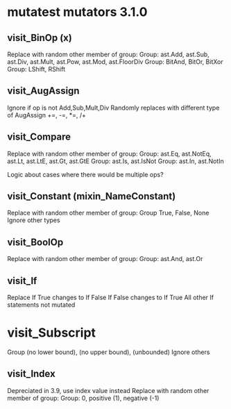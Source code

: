 # mutatest mutators 3.1.0

## visit_BinOp (x)
Replace with random other member of group:
Group: ast.Add, ast.Sub, ast.Div, ast.Mult, ast.Pow, ast.Mod, ast.FloorDiv
Group: BitAnd, BitOr, BitXor
Group: LShift, RShift

## visit_AugAssign
Ignore if op is not Add,Sub,Mult,Div
Randomly replaces with different type of AugAssign +=, -=, *=, /+

## visit_Compare
Replace with random other member of group:
Group: ast.Eq, ast.NotEq, ast.Lt, ast.LtE, ast.Gt, ast.GtE
Group: ast.Is, ast.IsNot
Group: ast.In, ast.NotIn

Logic about cases where there would be multiple ops?

## visit_Constant (mixin_NameConstant)
Replace with random other member of group:
Group True, False, None
Ignore other types

## visit_BoolOp
Replace with random other member of group:
Group: ast.And, ast.Or

## visit_If
Replace 
If True changes to If False
If False changes to If True
All other If statements not mutated

# visit_Subscript
Group (no lower bound), (no upper bound), (unbounded)
Ignore others

## visit_Index
Depreciated in 3.9, use index value instead
Replace with random other member of group:
Group: 0, positive (1), negative (-1)


